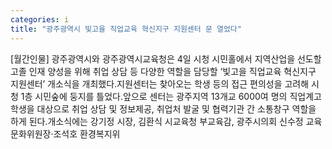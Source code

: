 ```yaml
---
categories: i
title: "광주광역시 빛고을 직업교육 혁신지구 지원센터 문 열었다"
---
```

[월간인물] 광주광역시와 광주광역시교육청은 4일 시청 시민홀에서 지역산업을 선도할 고졸 인재 양성을 위해 취업 상담 등 다양한 역할을 담당할 ‘빛고을 직업교육 혁신지구 지원센터’ 개소식을 개최했다.지원센터는 찾아오는 학생 등의 접근 편의성을 고려해 시청 1층 시민숲에 둥지를 틀었다.앞으로 센터는 광주지역 13개교 6000여 명의 직업계고 학생을 대상으로 취업 상담 및 정보제공, 취업처 발굴 및 협력기관 간 소통창구 역할을 하게 된다.개소식에는 강기정 시장, 김환식 시교육청 부교육감, 광주시의회 신수정 교육문화위원장·조석호 환경복지위